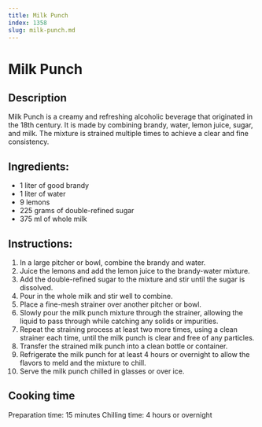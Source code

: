 ```yaml
---
title: Milk Punch
index: 1358
slug: milk-punch.md
---
```


# Milk Punch

## Description
Milk Punch is a creamy and refreshing alcoholic beverage that originated in the 18th century. It is made by combining brandy, water, lemon juice, sugar, and milk. The mixture is strained multiple times to achieve a clear and fine consistency.

## Ingredients:
- 1 liter of good brandy
- 1 liter of water
- 9 lemons
- 225 grams of double-refined sugar
- 375 ml of whole milk

## Instructions:
1. In a large pitcher or bowl, combine the brandy and water.
2. Juice the lemons and add the lemon juice to the brandy-water mixture.
3. Add the double-refined sugar to the mixture and stir until the sugar is dissolved.
4. Pour in the whole milk and stir well to combine.
5. Place a fine-mesh strainer over another pitcher or bowl.
6. Slowly pour the milk punch mixture through the strainer, allowing the liquid to pass through while catching any solids or impurities.
7. Repeat the straining process at least two more times, using a clean strainer each time, until the milk punch is clear and free of any particles.
8. Transfer the strained milk punch into a clean bottle or container.
9. Refrigerate the milk punch for at least 4 hours or overnight to allow the flavors to meld and the mixture to chill.
10. Serve the milk punch chilled in glasses or over ice.

## Cooking time
Preparation time: 15 minutes
Chilling time: 4 hours or overnight